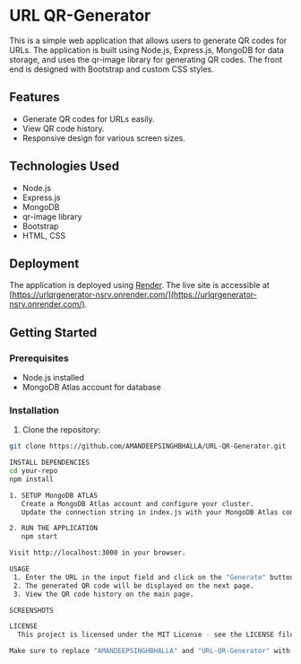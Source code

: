 # URL QR-Generator

This is a simple web application that allows users to generate QR codes for URLs. The application is built using Node.js, Express.js, MongoDB for data storage, and uses the qr-image library for generating QR codes. The front end is designed with Bootstrap and custom CSS styles.

## Features

- Generate QR codes for URLs easily.
- View QR code history.
- Responsive design for various screen sizes.

## Technologies Used

- Node.js
- Express.js
- MongoDB
- qr-image library
- Bootstrap
- HTML, CSS

## Deployment

The application is deployed using [Render](https://render.com/). The live site is accessible at [https://urlqrgenerator-nsrv.onrender.com/](https://urlqrgenerator-nsrv.onrender.com/).

## Getting Started

### Prerequisites

- Node.js installed
- MongoDB Atlas account for database

### Installation

1. Clone the repository:

```bash
git clone https://github.com/AMANDEEPSINGHBHALLA/URL-QR-Generator.git

INSTALL DEPENDENCIES
cd your-repo
npm install

1. SETUP MongoDB ATLAS
   Create a MongoDB Atlas account and configure your cluster.
   Update the connection string in index.js with your MongoDB Atlas connection string.

2. RUN THE APPLICATION
   npm start

Visit http://localhost:3000 in your browser.

USAGE
 1. Enter the URL in the input field and click on the "Generate" button.
 2. The generated QR code will be displayed on the next page.
 3. View the QR code history on the main page.

SCREENSHOTS

LICENSE
  This project is licensed under the MIT License - see the LICENSE file for details.

Make sure to replace "AMANDEEPSINGHBHALLA" and "URL-QR-Generator" with your GitHub username and repository name.



